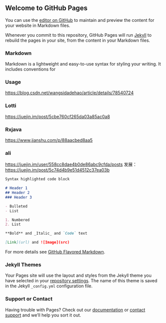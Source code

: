 ## Welcome to GitHub Pages

You can use the [editor on GitHub](https://github.com/Youcath/youcath.github.io/edit/master/README.md) to maintain and preview the content for your website in Markdown files.

Whenever you commit to this repository, GitHub Pages will run [Jekyll](https://jekyllrb.com/) to rebuild the pages in your site, from the content in your Markdown files.

### Markdown

Markdown is a lightweight and easy-to-use syntax for styling your writing. It includes conventions for

### Usage

https://blog.csdn.net/wangsidadehao/article/details/78540724

### Lotti
https://juejin.im/post/5cbe760cf265da03a85ac0a8

### Rxjava
https://www.jianshu.com/p/88aacbed8aa5

### ali
https://juejin.im/user/558cc8dae4b0de86abc9cfda/posts
发展：
https://juejin.im/post/5c74d4b9e51d4512c37ea03b

```markdown
Syntax highlighted code block

# Header 1
## Header 2
### Header 3

- Bulleted
- List

1. Numbered
2. List

**Bold** and _Italic_ and `Code` text

[Link](url) and ![Image](src)
```

For more details see [GitHub Flavored Markdown](https://guides.github.com/features/mastering-markdown/).

### Jekyll Themes

Your Pages site will use the layout and styles from the Jekyll theme you have selected in your [repository settings](https://github.com/Youcath/youcath.github.io/settings). The name of this theme is saved in the Jekyll `_config.yml` configuration file.

### Support or Contact

Having trouble with Pages? Check out our [documentation](https://help.github.com/categories/github-pages-basics/) or [contact support](https://github.com/contact) and we’ll help you sort it out.
